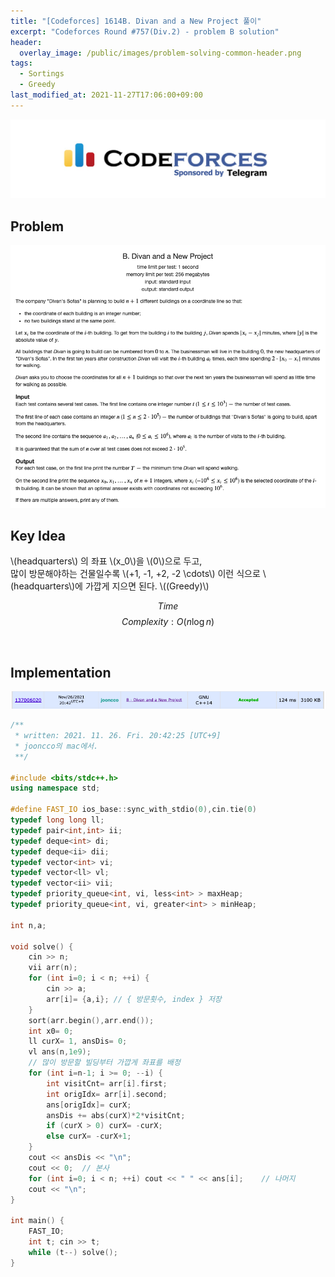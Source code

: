 ```yaml
---
title: "[Codeforces] 1614B. Divan and a New Project 풀이"
excerpt: "Codeforces Round #757(Div.2) - problem B solution"
header:
  overlay_image: /public/images/problem-solving-common-header.png
tags:
  - Sortings
  - Greedy
last_modified_at: 2021-11-27T17:06:00+09:00
---
```

<a href="https://codeforces.com/">
    <img src="/public/images/codeforces-logo.jpeg"/>
</a>

## Problem
<a href="https://codeforces.com/contest/1614/problem/B">
    <img src="/public/images/codeforces-1614B.png"/>
</a>

<br/>

## Key Idea
\\(headquarters\\) 의 좌표 \\(x_0\\)을 \\(0\\)으로 두고,  
많이 방문해야하는 건물일수록 \\(+1, -1, +2, -2 \cdots\\) 이런 식으로 \\(headquarters\\)에 가깝게 지으면 된다. \\((Greedy)\\)

$$ Time $$ $$ Complexity: O(n{\log}n) $$

<br/>

## Implementation
<img src="/public/images/codeforces-1614B-result.png"/>

```cpp
/**
 * written: 2021. 11. 26. Fri. 20:42:25 [UTC+9]
 * jooncco의 mac에서.
 **/
 
#include <bits/stdc++.h>
using namespace std;
 
#define FAST_IO ios_base::sync_with_stdio(0),cin.tie(0)
typedef long long ll;
typedef pair<int,int> ii;
typedef deque<int> di;
typedef deque<ii> dii;
typedef vector<int> vi;
typedef vector<ll> vl;
typedef vector<ii> vii;
typedef priority_queue<int, vi, less<int> > maxHeap;
typedef priority_queue<int, vi, greater<int> > minHeap;
 
int n,a;
 
void solve() {
    cin >> n;
    vii arr(n);
    for (int i=0; i < n; ++i) {
        cin >> a;
        arr[i]= {a,i}; // { 방문횟수, index } 저장
    }
    sort(arr.begin(),arr.end());
    int x0= 0;
    ll curX= 1, ansDis= 0;
    vl ans(n,1e9);
    // 많이 방문할 빌딩부터 가깝게 좌표를 배정
    for (int i=n-1; i >= 0; --i) {
        int visitCnt= arr[i].first;
        int origIdx= arr[i].second;
        ans[origIdx]= curX;
        ansDis += abs(curX)*2*visitCnt;
        if (curX > 0) curX= -curX;
        else curX= -curX+1;
    }
    cout << ansDis << "\n";
    cout << 0;  // 본사
    for (int i=0; i < n; ++i) cout << " " << ans[i];    // 나머지
    cout << "\n";
}

int main() {
    FAST_IO;
    int t; cin >> t;
    while (t--) solve();
}

```